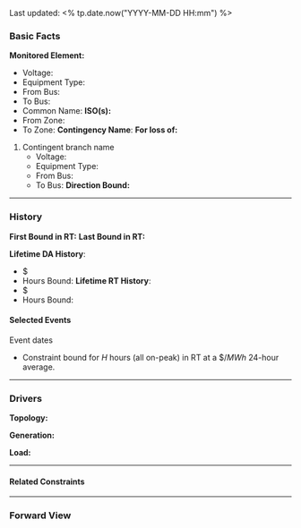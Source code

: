 Last updated: <% tp.date.now("YYYY-MM-DD HH:mm") %>
### Basic Facts
**Monitored Element:**
- Voltage:
- Equipment Type:
- From Bus:
- To Bus:
- Common Name:
**ISO(s):**
- From Zone:
- To Zone:
**Contingency Name**:
**For loss of:**
1. Contingent branch name
    - Voltage:
	- Equipment Type:
    - From Bus:
    - To Bus:
**Direction Bound:**
---
### History
**First Bound in RT:**
**Last Bound in RT:**

**Lifetime DA History**:
- $\$$
- Hours Bound:
**Lifetime RT History**:
- $\$$
- Hours Bound:
#### Selected Events
Event dates
- Constraint bound for $H$ hours (all on-peak) in RT at a $\$/MWh$ 24-hour average.

---
### Drivers
**Topology:**

**Generation:**

**Load:**

---
#### Related Constraints

---
### Forward View
